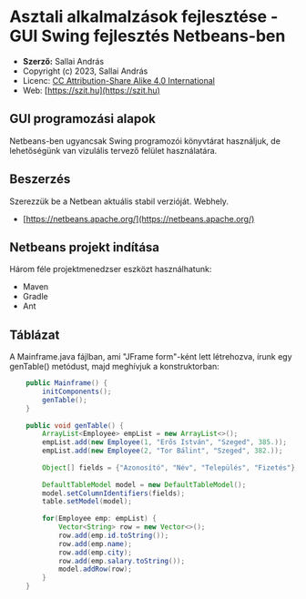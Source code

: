 # Asztali alkalmalzások fejlesztése - GUI Swing fejlesztés Netbeans-ben

* **Szerző:** Sallai András
* Copyright (c) 2023, Sallai András
* Licenc: [CC Attribution-Share Alike 4.0 International](https://creativecommons.org/licenses/by-sa/4.0/)
* Web: [https://szit.hu](https://szit.hu)

## GUI programozási alapok

Netbeans-ben ugyancsak Swing programozói könyvtárat használjuk, de lehetőségünk van vizulális tervező felület használatára.

## Beszerzés

Szerezzük be a Netbean aktuális stabil verzióját. Webhely.

* [https://netbeans.apache.org/](https://netbeans.apache.org/)

## Netbeans projekt indítása

Három féle projektmenedzser eszközt használhatunk:

* Maven
* Gradle
* Ant

## Táblázat

A Mainframe.java fájlban, ami "JFrame form"-ként lett létrehozva, írunk egy genTable() metódust, majd meghívjuk a konstruktorban:

```java
    public Mainframe() {
        initComponents();
        genTable();
    }
    
    public void genTable() {
        ArrayList<Employee> empList = new ArrayList<>();
        empList.add(new Employee(1, "Erős István", "Szeged", 385.));
        empList.add(new Employee(2, "Tor Bálint", "Szeged", 382.));
        
        Object[] fields = {"Azonosító", "Név", "Település", "Fizetés"};
        
        DefaultTableModel model = new DefaultTableModel();
        model.setColumnIdentifiers(fields);
        table.setModel(model);
        
        for(Employee emp: empList) {
            Vector<String> row = new Vector<>();
            row.add(emp.id.toString());
            row.add(emp.name);
            row.add(emp.city);
            row.add(emp.salary.toString());
            model.addRow(row);
        }        
    }
```

